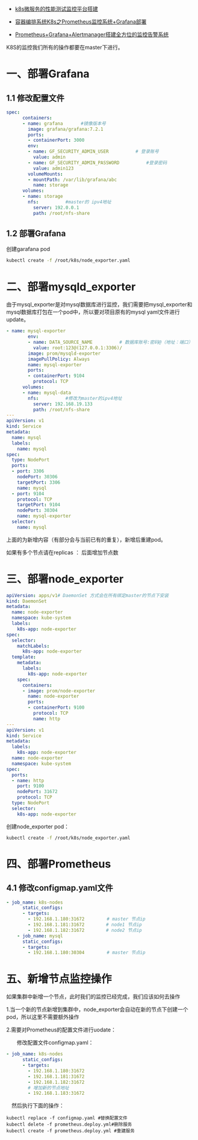- [k8s微服务的性能测试监控平台搭建](https://www.cnblogs.com/congyiwei/p/14272703.html)
- [容器编排系统K8s之Prometheus监控系统+Grafana部署](https://www.cnblogs.com/qiuhom-1874/p/14287942.html)

- [Prometheus+Grafana+Alertmanager搭建全方位的监控告警系统](https://www.cnblogs.com/yrxing/p/14431089.html)



K8S的监控我们所有的操作都要在master下进行。



# 一、部署Grafana

## 1.1 修改配置文件

```yaml
spec:
      containers:
      - name: grafana　　　　#镜像版本号
        image: grafana/grafana:7.2.1
        ports:
        - containerPort: 3000
        env:
        - name: GF_SECURITY_ADMIN_USER　　　　　　# 登录账号
          value: admin
        - name: GF_SECURITY_ADMIN_PASSWORD　　　　　　#登录密码
          value: admin123
        volumeMounts:
        - mountPath: /var/lib/grafana/abc
          name: storage
      volumes:
      - name: storage
        nfs:　　　　　　#master的 ipv4地址
          server: 192.0.0.1
          path: /root/nfs-share
```

## 1.2 部署Grafana

创建garafana pod

```bash
kubectl create -f /root/k8s/node_exporter.yaml
```



# 二、部署mysqld_exporter

由于mysql_exporter是对mysql数据库进行监控，我们需要把mysql_exporter和mysql数据库打包在一个pod中，所以要对项目原有的mysql yaml文件进行update。

```yaml
- name: mysql-exporter
        env:
        - name: DATA_SOURCE_NAME　　　　　　# 数据库账号:密码@（地址：端口）
          value: root:123@(127.0.0.1:3306)/
        image: prom/mysqld-exporter
        imagePullPolicy: Always
        name: mysql-exporter
        ports:
        - containerPort: 9104
          protocol: TCP
      volumes:
      - name: mysql-data
        nfs:　　　　　　#修改为master的ipv4地址
          server: 192.168.19.133
          path: /root/nfs-share
---
apiVersion: v1
kind: Service
metadata:
  name: mysql
  labels:
    name: mysql
spec:
  type: NodePort
  ports:
  - port: 3306
    nodePort: 30306
    targetPort: 3306
    name: mysql
  - port: 9104
    protocol: TCP
    targetPort: 9104
    nodePort: 30304
    name: mysql-exporter
  selector:
    name: mysql
```

上面的为新增内容（有部分会与当前已有的重复），新增后重建pod。

如果有多个节点请在replicas ： 后面增加节点数



# 三、部署node_exporter

```yaml
apiVersion: apps/v1# DaemonSet 方式会在所有绑定master的节点下安装
kind: DaemonSet
metadata:
  name: node-exporter
  namespace: kube-system
  labels:
    k8s-app: node-exporter
spec:
  selector:
    matchLabels:
      k8s-app: node-exporter
  template:
    metadata:
      labels:
        k8s-app: node-exporter
    spec:
      containers:
      - image: prom/node-exporter
        name: node-exporter
        ports:
        - containerPort: 9100
          protocol: TCP
          name: http
---
apiVersion: v1
kind: Service
metadata:
  labels:
    k8s-app: node-exporter
  name: node-exporter
  namespace: kube-system
spec:
  ports:
  - name: http
    port: 9100
    nodePort: 31672
    protocol: TCP
  type: NodePort
  selector:
    k8s-app: node-exporter
```

创建node_exporter pod：

```bash
kubectl create -f /root/k8s/node_exporter.yaml
```

# 四、部署Prometheus

## 4.1 修改configmap.yaml文件

```yaml
- job_name: k8s-nodes
      static_configs:
      - targets:
        - 192.168.1.180:31672　　　　　# master 节点ip
        - 192.168.1.181:31672        # node1 节点ip
        - 192.168.1.182:31672        # node2 节点ip
    - job_name: mysql
      static_configs:
      - targets:
        - 192.168.1.180:30304　　　　　# master 节点ip
```



# 五、新增节点监控操作

如果集群中新增一个节点，此时我们的监控已经完成，我们应该如何去操作

1.当一个新的节点新增到集群中，node_exporter会自动在新的节点下创建一个pod，所以这里不需要额外操作

2.需要对Prometheus的配置文件进行uodate：

　　修改配置文件configmap.yaml：

```yaml
- job_name: k8s-nodes
      static_configs:
      - targets:
        - 192.168.1.180:31672
        - 192.168.1.181:31672
        - 192.168.1.182:31672
        # 增加新的节点地址
        - 192.168.1.183:31672
```

　然后执行下面的操作：

```
kubectl replace -f configmap.yaml #替换配置文件
kubectl delete -f prometheus.deploy.yml#删除服务
kubectl create -f prometheus.deploy.yml #重建服务
```